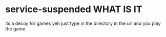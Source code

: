 # service-suspended WHAT IS IT

its a decoy for games yeh just type in the directory in the url and you play the game
